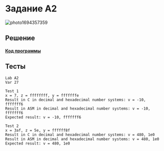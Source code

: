 # Задание A2
![photo1694357359](https://github.com/YuriHSE/Computer-workshop/assets/145991450/8261e307-f9cc-4348-a575-fe2d538a2a50)
## Решение
#### [Код программы](https://github.com/YuriHSE/Computer-workshop/blob/main/Lab%20A2/A2_main.c)
## Тесты
```
Lab A2
Var 27

Test 1
x = 7, z = ffffffff, y = fffffffe
Result in C in decimal and hexadecimal number systems: v = -10, fffffff6 
Result in ASM in decimal and hexadecimal number systems: v = -10, fffffff6
Expected result: v = -10, fffffff6

Test 2
x = 3af, z = 5e, y = ffffff8f
Result in C in decimal and hexadecimal number systems: v = 480, 1e0 
Result in ASM in decimal and hexadecimal number systems: v = 480, 1e0
Expected result: v = 480, 1e0
```
